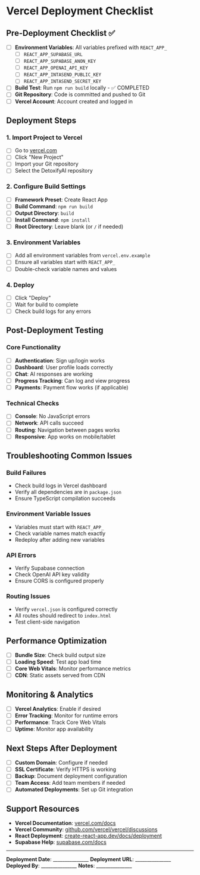 # Vercel Deployment Checklist

## Pre-Deployment Checklist ✅

- [ ] **Environment Variables**: All variables prefixed with `REACT_APP_`
  - [ ] `REACT_APP_SUPABASE_URL`
  - [ ] `REACT_APP_SUPABASE_ANON_KEY`
  - [ ] `REACT_APP_OPENAI_API_KEY`
  - [ ] `REACT_APP_INTASEND_PUBLIC_KEY`
  - [ ] `REACT_APP_INTASEND_SECRET_KEY`

- [ ] **Build Test**: Run `npm run build` locally - ✅ COMPLETED
- [ ] **Git Repository**: Code is committed and pushed to Git
- [ ] **Vercel Account**: Account created and logged in

## Deployment Steps

### 1. Import Project to Vercel
- [ ] Go to [vercel.com](https://vercel.com)
- [ ] Click "New Project"
- [ ] Import your Git repository
- [ ] Select the DetoxifyAI repository

### 2. Configure Build Settings
- [ ] **Framework Preset**: Create React App
- [ ] **Build Command**: `npm run build`
- [ ] **Output Directory**: `build`
- [ ] **Install Command**: `npm install`
- [ ] **Root Directory**: Leave blank (or `/` if needed)

### 3. Environment Variables
- [ ] Add all environment variables from `vercel.env.example`
- [ ] Ensure all variables start with `REACT_APP_`
- [ ] Double-check variable names and values

### 4. Deploy
- [ ] Click "Deploy"
- [ ] Wait for build to complete
- [ ] Check build logs for any errors

## Post-Deployment Testing

### Core Functionality
- [ ] **Authentication**: Sign up/login works
- [ ] **Dashboard**: User profile loads correctly
- [ ] **Chat**: AI responses are working
- [ ] **Progress Tracking**: Can log and view progress
- [ ] **Payments**: Payment flow works (if applicable)

### Technical Checks
- [ ] **Console**: No JavaScript errors
- [ ] **Network**: API calls succeed
- [ ] **Routing**: Navigation between pages works
- [ ] **Responsive**: App works on mobile/tablet

## Troubleshooting Common Issues

### Build Failures
- Check build logs in Vercel dashboard
- Verify all dependencies are in `package.json`
- Ensure TypeScript compilation succeeds

### Environment Variable Issues
- Variables must start with `REACT_APP_`
- Check variable names match exactly
- Redeploy after adding new variables

### API Errors
- Verify Supabase connection
- Check OpenAI API key validity
- Ensure CORS is configured properly

### Routing Issues
- Verify `vercel.json` is configured correctly
- All routes should redirect to `index.html`
- Test client-side navigation

## Performance Optimization

- [ ] **Bundle Size**: Check build output size
- [ ] **Loading Speed**: Test app load time
- [ ] **Core Web Vitals**: Monitor performance metrics
- [ ] **CDN**: Static assets served from CDN

## Monitoring & Analytics

- [ ] **Vercel Analytics**: Enable if desired
- [ ] **Error Tracking**: Monitor for runtime errors
- [ ] **Performance**: Track Core Web Vitals
- [ ] **Uptime**: Monitor app availability

## Next Steps After Deployment

- [ ] **Custom Domain**: Configure if needed
- [ ] **SSL Certificate**: Verify HTTPS is working
- [ ] **Backup**: Document deployment configuration
- [ ] **Team Access**: Add team members if needed
- [ ] **Automated Deployments**: Set up Git integration

## Support Resources

- **Vercel Documentation**: [vercel.com/docs](https://vercel.com/docs)
- **Vercel Community**: [github.com/vercel/vercel/discussions](https://github.com/vercel/vercel/discussions)
- **React Deployment**: [create-react-app.dev/docs/deployment](https://create-react-app.dev/docs/deployment)
- **Supabase Help**: [supabase.com/docs](https://supabase.com/docs)

---

**Deployment Date**: _______________
**Deployment URL**: _______________
**Deployed By**: _______________
**Notes**: _______________
